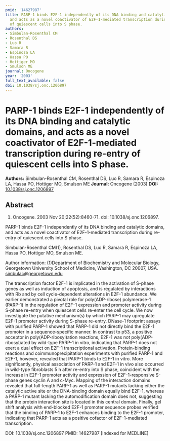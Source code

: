 ```yaml
---
pmid: '14627987'
title: PARP-1 binds E2F-1 independently of its DNA binding and catalytic domains,
  and acts as a novel coactivator of E2F-1-mediated transcription during re-entry
  of quiescent cells into S phase.
authors:
- Simbulan-Rosenthal CM
- Rosenthal DS
- Luo R
- Samara R
- Espinoza LA
- Hassa PO
- Hottiger MO
- Smulson ME
journal: Oncogene
year: '2003'
full_text_available: false
doi: 10.1038/sj.onc.1206897
---
```


# PARP-1 binds E2F-1 independently of its DNA binding and catalytic domains, and acts as a novel coactivator of E2F-1-mediated transcription during re-entry of quiescent cells into S phase.
**Authors:** Simbulan-Rosenthal CM, Rosenthal DS, Luo R, Samara R, Espinoza LA, Hassa PO, Hottiger MO, Smulson ME
**Journal:** Oncogene (2003)
**DOI:** [10.1038/sj.onc.1206897](https://doi.org/10.1038/sj.onc.1206897)

## Abstract

1. Oncogene. 2003 Nov 20;22(52):8460-71. doi: 10.1038/sj.onc.1206897.

PARP-1 binds E2F-1 independently of its DNA binding and catalytic domains, and 
acts as a novel coactivator of E2F-1-mediated transcription during re-entry of 
quiescent cells into S phase.

Simbulan-Rosenthal CM(1), Rosenthal DS, Luo R, Samara R, Espinoza LA, Hassa PO, 
Hottiger MO, Smulson ME.

Author information:
(1)Department of Biochemistry and Molecular Biology, Georgetown University 
School of Medicine, Washington, DC 20007, USA. simbulac@georgetown.edu

The transcription factor E2F-1 is implicated in the activation of S-phase genes 
as well as induction of apoptosis, and is regulated by interactions with Rb and 
by cell cycle-dependent alterations in E2F-1 abundance. We earlier demonstrated 
a pivotal role for poly(ADP-ribose) polymerase-1 (PARP-1) in the regulation of 
E2F-1 expression and promoter activity during S-phase re-entry when quiescent 
cells re-enter the cell cycle. We now investigate the putative mechanism(s) by 
which PARP-1 may upregulate E2F-1 promoter activity during S-phase re-entry. 
DNase-1 footprint assays with purified PARP-1 showed that PARP-1 did not 
directly bind the E2F-1 promoter in a sequence-specific manner. In contrast to 
p53, a positive acceptor in poly(ADP-ribosyl)ation reactions, E2F-1 was not 
poly(ADP-ribosyl)ated by wild-type PARP-1 in vitro, indicating that PARP-1 does 
not exert a dual effect on E2F-1 transcriptional activation. Protein-binding 
reactions and coimmunoprecipitation experiments with purified PARP-1 and E2F-1, 
however, revealed that PARP-1 binds to E2F-1 in vitro. More significantly, 
physical association of PARP-1 and E2F-1 in vivo also occurred in wild-type 
fibroblasts 5 h after re-entry into S phase, coincident with the increase in 
E2F-1 promoter activity and expression of E2F-1-responsive S-phase genes cyclin 
A and c-Myc. Mapping of the interaction domains revealed that full-length PARP-1 
as well as PARP-1 mutants lacking either the catalytic active site or the 
DNA-binding domain equally bind E2F-1, whereas a PARP-1 mutant lacking the 
automodification domain does not, suggesting that the protein interaction site 
is located in this central domain. Finally, gel shift analysis with end-blocked 
E2F-1 promoter sequence probes verified that the binding of PARP-1 to E2F-1 
enhances binding to the E2F-1 promoter, indicating that PARP-1 acts as a 
positive cofactor of E2F-1-mediated transcription.

DOI: 10.1038/sj.onc.1206897
PMID: 14627987 [Indexed for MEDLINE]
